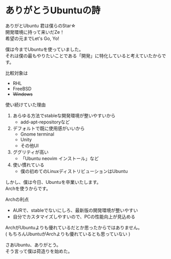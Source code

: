 # ありがとうUbuntuの詩

ありがとUbuntu 君は僕らのStar☆  
開発環境に持って来いだZe！  
希望の元までLet's Go, Yo!


僕は今までUbuntuを使っていました。  
それは僕の最もやりたいことである「開発」に特化していると考えていたからです。

比較対象は
- RHL
- FreeBSD
- ~~Windows~~

使い続けていた理由
1. あらゆる方法でstableな開発環境が整いやすいから
    - add-apt-repositoryなど
2. デフォルトで既に使用感がいいから
    - Gnome terminal
    - Unity
    - その他UI
3. ググリティが高い
    - 「Ubuntu neovim インストール」など
4. 使い慣れている
    - 僕の初めてのLinuxディストリビューションはUbuntu


しかし、僕は今日、Ubuntuを卒業いたします。  
Archを使うからです。

Archの利点
- AURで、stableでないにしろ、最新版の開発環境が整いやすい
- 自分でカスタマイズしやすいので、PCの性能向上が見込める


ArchがUbuntuよりも優れているだとか思ったからではありません。  
( もちろんUbuntuがArchよりも優れているとも思っていない )

さあUbuntu、ありがとう。  
そう言って僕は荷造りを始めた。
